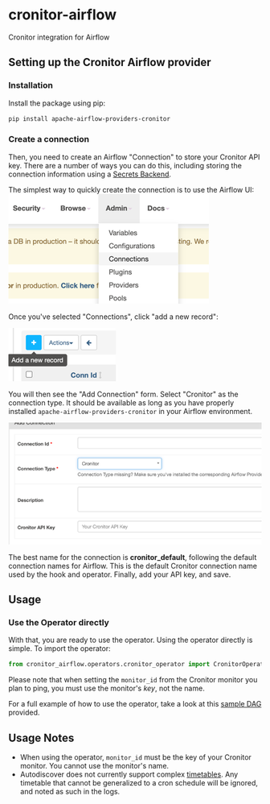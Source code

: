 # cronitor-airflow
Cronitor integration for Airflow



## Setting up the Cronitor Airflow provider

### Installation
Install the package using pip:

```bash
pip install apache-airflow-providers-cronitor
```

### Create a connection
Then, you need to create an Airflow "Connection" to store your Cronitor API key. There are a number of ways you can do this, including storing the connection information using a [Secrets Backend](https://airflow.apache.org/docs/apache-airflow/stable/security/secrets/secrets-backend/index.html#configuration).

The simplest way to quickly create the connection is to use the Airflow UI:
![img.png](static/img.png)
 
Once you've selected "Connections", click "add a new record":

![img_1.png](static/img_1.png)

You will then see the "Add Connection" form. Select "Cronitor" as the connection type. It should be available as long as you have properly installed `apache-airflow-providers-cronitor` in your Airflow environment.

![img_2.png](static/img_2.png)

The best name for the connection is **cronitor_default**, following the default connection names for Airflow. This is the default Cronitor connection name used by the hook and operator.
Finally, add your API key, and save.

## Usage
### Use the Operator directly

With that, you are ready to use the operator. Using the operator directly is simple. To import the operator:

```python
from cronitor_airflow.operators.cronitor_operator import CronitorOperator
```

Please note that when setting the `monitor_id` from the Cronitor monitor you plan to ping, you must use the monitor's _key_, not the name.

For a full example of how to use the operator, take a look at this [sample DAG](examples/example_operator_dag.py) provided.

## Usage Notes
* When using the operator, `monitor_id` must be the key of your Cronitor monitor. You cannot use the monitor's name.
* Autodiscover does not currently support complex [timetables](https://airflow.apache.org/docs/apache-airflow/stable/concepts/timetable.html). Any timetable that cannot be generalized to a cron schedule will be ignored, and noted as such in the logs.